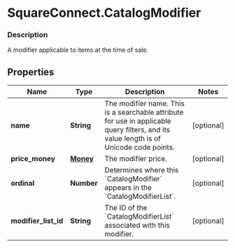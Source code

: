 # SquareConnect.CatalogModifier

### Description

A modifier applicable to items at the time of sale.

## Properties
Name | Type | Description | Notes
------------ | ------------- | ------------- | -------------
**name** | **String** | The modifier name.  This is a searchable attribute for use in applicable query filters, and its value length is of Unicode code points. | [optional] 
**price_money** | [**Money**](Money.md) | The modifier price. | [optional] 
**ordinal** | **Number** | Determines where this &#x60;CatalogModifier&#x60; appears in the &#x60;CatalogModifierList&#x60;. | [optional] 
**modifier_list_id** | **String** | The ID of the &#x60;CatalogModifierList&#x60; associated with this modifier. | [optional] 


